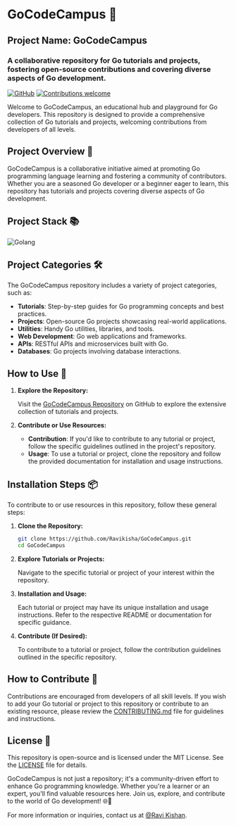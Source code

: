 # GoCodeCampus 🚀

## Project Name: GoCodeCampus

### A collaborative repository for Go tutorials and projects, fostering open-source contributions and covering diverse aspects of Go development.

[![GitHub](https://img.shields.io/badge/GitHub-Repository-green)](https://github.com/Ravikisha/GoCodeCampus)
[![Contributions welcome](https://img.shields.io/badge/Contributions-Welcome-brightgreen.svg)](CONTRIBUTING.md)

Welcome to GoCodeCampus, an educational hub and playground for Go developers. This repository is designed to provide a comprehensive collection of Go tutorials and projects, welcoming contributions from developers of all levels.

## Project Overview 🌟

GoCodeCampus is a collaborative initiative aimed at promoting Go programming language learning and fostering a community of contributors. Whether you are a seasoned Go developer or a beginner eager to learn, this repository has tutorials and projects covering diverse aspects of Go development.

## Project Stack 📚
<p align="left">
<img src="https://img.shields.io/badge/Golang-1.16-blue?style=for-the-badge&logo=go" alt="Golang" />
</p>

## Project Categories 🛠️

The GoCodeCampus repository includes a variety of project categories, such as:

- **Tutorials**: Step-by-step guides for Go programming concepts and best practices.
- **Projects**: Open-source Go projects showcasing real-world applications.
- **Utilities**: Handy Go utilities, libraries, and tools.
- **Web Development**: Go web applications and frameworks.
- **APIs**: RESTful APIs and microservices built with Go.
- **Databases**: Go projects involving database interactions.

## How to Use 🚀

1. **Explore the Repository:**

   Visit the [GoCodeCampus Repository](https://github.com/Ravikisha/GoCodeCampus) on GitHub to explore the extensive collection of tutorials and projects.

2. **Contribute or Use Resources:**

   - **Contribution**: If you'd like to contribute to any tutorial or project, follow the specific guidelines outlined in the project's repository.
   - **Usage**: To use a tutorial or project, clone the repository and follow the provided documentation for installation and usage instructions.

## Installation Steps 📦

To contribute to or use resources in this repository, follow these general steps:

1. **Clone the Repository:**

   ```bash
   git clone https://github.com/Ravikisha/GoCodeCampus.git
   cd GoCodeCampus
   ```

2. **Explore Tutorials or Projects:**

   Navigate to the specific tutorial or project of your interest within the repository.

3. **Installation and Usage:**

   Each tutorial or project may have its unique installation and usage instructions. Refer to the respective README or documentation for specific guidance.

4. **Contribute (If Desired):**

   To contribute to a tutorial or project, follow the contribution guidelines outlined in the specific repository.

## How to Contribute 🤝

Contributions are encouraged from developers of all skill levels. If you wish to add your Go tutorial or project to this repository or contribute to an existing resource, please review the [CONTRIBUTING.md](CONTRIBUTING.md) file for guidelines and instructions.

## License 📜

This repository is open-source and is licensed under the MIT License. See the [LICENSE](LICENSE) file for details.

GoCodeCampus is not just a repository; it's a community-driven effort to enhance Go programming knowledge. Whether you're a learner or an expert, you'll find valuable resources here. Join us, explore, and contribute to the world of Go development! 🌐🐹

For more information or inquiries, contact us at [@Ravi Kishan](mailto:ravikishan63392@gmail.com).